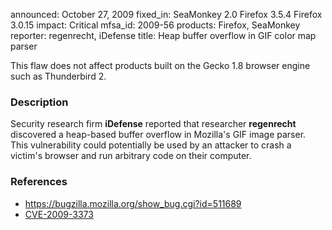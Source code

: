 announced: October 27, 2009
fixed_in: SeaMonkey 2.0
          Firefox 3.5.4
          Firefox 3.0.15
impact: Critical
mfsa_id: 2009-56
products: Firefox, SeaMonkey
reporter: regenrecht, iDefense
title: Heap buffer overflow in GIF color map parser

<p class="note">This flaw does not affect products built on
the Gecko 1.8 browser engine such as Thunderbird 2.
</p>

<h3>Description</h3>

<p>Security research firm <strong>iDefense</strong> reported that
researcher <strong>regenrecht</strong> discovered a heap-based buffer
overflow in Mozilla's GIF image parser.  This vulnerability could
potentially be used by an attacker to crash a victim's browser and run
arbitrary code on their computer.</p>

<h3>References</h3>

<ul>
  <li><a href="https://bugzilla.mozilla.org/show_bug.cgi?id=511689">https://bugzilla.mozilla.org/show_bug.cgi?id=511689</a></li>
  <li><a class="ex-ref" href="http://cve.mitre.org/cgi-bin/cvename.cgi?name=CVE-2009-3373">CVE-2009-3373</a></li>
</ul>




